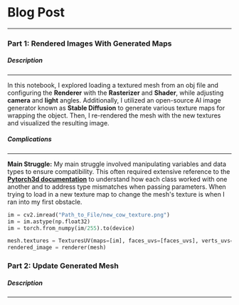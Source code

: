 # Blog Post
---
### Part 1: Rendered Images With Generated Maps
##### Description
---
In this notebook, I explored loading a textured mesh from an obj file and configuring the **Renderer** with the **Rasterizer** and **Shader**, while adjusting **camera** and **light** angles. Additionally, I utilized an open-source AI image generator known as **Stable Diffusion** to generate various texture maps for wrapping the object. Then, I re-rendered the mesh with the new textures and visualized the resulting image.
##### Complications
---
**Main Struggle:** My main struggle involved manipulating variables and data types to ensure compatibility. This often required extensive reference to the [**Pytorch3d documentation**](https://github.com/facebookresearch/pytorch3d/tree/main/pytorch3d) to understand how each class worked with one another and to address type mismatches when passing parameters. When trying to load in a new texture map to change the mesh's texture is when I ran into my first obstacle.
```python
im = cv2.imread("Path_to_File/new_cow_texture.png")
im = im.astype(np.float32)
im = torch.from_numpy(im/255).to(device)

mesh.textures = TexturesUV(maps=[im], faces_uvs=[faces_uvs], verts_uvs=[verts_uvs])
rendered_image = renderer(mesh)
```
### Part 2: Update Generated Mesh
##### Description
---
